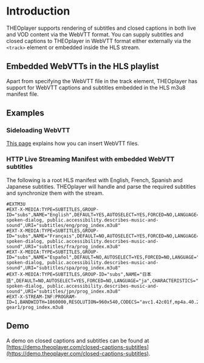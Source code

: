 # Introduction

THEOplayer supports rendering of subtitles and closed captions in both live and VOD content via the WebVTT format. You can supply subtitles and closed captions to THEOplayer in WebVTT format either externally via the `<track>` element or embedded inside the HLS stream.


## Embedded WebVTTs in the HLS playlist
Apart from specifying the WebVTT file in the track element, THEOplayer has support for WebVTT captions and subtitles embedded in the HLS m3u8 manifest file.


## Examples

### Sideloading WebVTT
[This page](../../../how-to-guides/10-texttrack/04-how-to-insert-subtitles.md) explains how you can insert WebVTT files.


### HTTP Live Streaming Manifest with embedded WebVTT subtitles
The following is a root HLS manifest with English, French, Spanish and Japanese subtitles. THEOplayer will handle and parse the required subtitles and synchronize them with the stream.

```
#EXTM3U 
#EXT-X-MEDIA:TYPE=SUBTITLES,GROUP-ID="subs",NAME="English",DEFAULT=YES,AUTOSELECT=YES,FORCED=NO,LANGUAGE="en",CHARACTERISTICS="public.accessibility.transcribes-spoken-dialog, public.accessibility.describes-music-and-sound",URI="subtitles/eng/prog_index.m3u8" 
#EXT-X-MEDIA:TYPE=SUBTITLES,GROUP-ID="subs",NAME="Français",DEFAULT=NO,AUTOSELECT=YES,FORCED=NO,LANGUAGE="fr",CHARACTERISTICS="public.accessibility.transcribes-spoken-dialog, public.accessibility.describes-music-and-sound",URI="subtitles/fra/prog_index.m3u8" 
#EXT-X-MEDIA:TYPE=SUBTITLES,GROUP-ID="subs",NAME="Español",DEFAULT=NO,AUTOSELECT=YES,FORCED=NO,LANGUAGE="es",CHARACTERISTICS="public.accessibility.transcribes-spoken-dialog, public.accessibility.describes-music-and-sound",URI="subtitles/spa/prog_index.m3u8" 
#EXT-X-MEDIA:TYPE=SUBTITLES,GROUP-ID="subs",NAME="日本語",DEFAULT=NO,AUTOSELECT=YES,FORCED=NO,LANGUAGE="ja",CHARACTERISTICS="public.accessibility.transcribes-spoken-dialog, public.accessibility.describes-music-and-sound",URI="subtitles/jpn/prog_index.m3u8" 
#EXT-X-STREAM-INF:PROGRAM-ID=1,BANDWIDTH=1860000,RESOLUTION=960x540,CODECS="avc1.42c01f,mp4a.40.2",SUBTITLES="subs" 
gear1/prog_index.m3u8
```

## Demo
A demo on closed captions and subtitles can be found at [https://demo.theoplayer.com/closed-captions-subtitles](https://demo.theoplayer.com/closed-captions-subtitles).